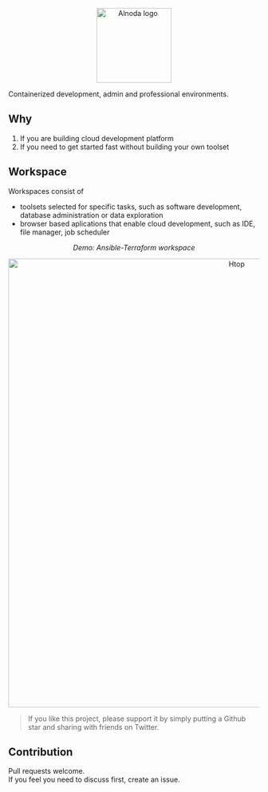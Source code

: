 <p align="center">
  <img src="https://github.com/bluxmit/alnoda-workspaces/blob/main/img/Alnoda-white.svg" alt="Alnoda logo" width="150">
</p> 

Containerized development, admin and professional environments. 

## Why

1. If you are building cloud development platform 
2. If you need to get started fast without building your own toolset

## Workspace

Workspaces consist of

- toolsets selected for specific tasks, such as software development, database administration or data exploration
- browser based aplications that enable cloud development, such as IDE, file manager, job scheduler

<div align="center" style="font-style: italic;">
    Demo: Ansible-Terraform workspace
</div>

<p align="center">
  <img src="https://raw.githubusercontent.com/bluxmit/alnoda-workspaces/main/workspaces/ansible-terraform-workspace/img/ansible-terraform-wid.gif" alt="Htop" width="900">
</p>

> If you like this project, please support it by simply putting a Github star and sharing with friends on Twitter.
 

## Contribution

Pull requests welcome.  
If you feel you need to discuss first, create an issue.



